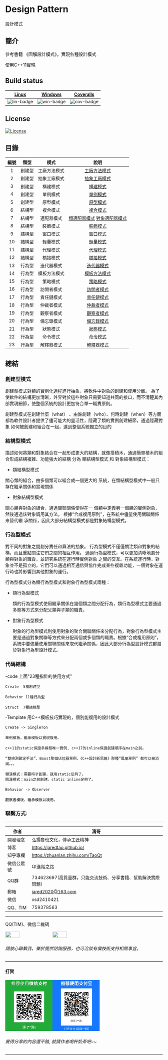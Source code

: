 ﻿# Design Pattern
設計模式

## 簡介

參考書籍 《圖解設計模式》，實現各種設計模式

使用C++11實現

## Build status

| [Linux][lin-link] | [Windows][win-link] | [Coveralls][cov-link] |
| :---------------: | :-----------------: | :-------------------: |
| ![lin-badge]      | ![win-badge]        | ![cov-badge]          |

[lin-badge]: https://travis-ci.org/jaredtao/DesignPattern.svg?branch=master "Travis build status"
[lin-link]: https://travis-ci.org/jaredtao/DesignPattern "Travis build status"
[win-badge]: https://ci.appveyor.com/api/projects/status/cckdwxaagrh2ncvo?svg=true "AppVeyor build status"
[win-link]: https://ci.appveyor.com/project/jiawentao/designpattern "AppVeyor build status"
[cov-badge]: https://coveralls.io/repos/github/wentaojia2014/DesignPattern/badge.svg?branch=master "Coveralls coverage"
[cov-link]: https://coveralls.io/github/wentaojia2014/DesignPattern?branch=master "Coveralls coverage"

## License
[![License](https://img.shields.io/badge/license-MIT-blue.svg)](https://github.com/jaredtao/TaoJson/blob/master/LICENSE)

## 目錄

|編號| 類型   | 模式         | 說明                                                                                                |
|:----:| :----: | :----------: | :-------------------------------------------------------------------------------------------------: |
| 1 | 創建型 | 工廠方法模式 | [工廠方法模式](code/Create/FactoryMethod/README.md)                                                 |
| 2 | 創建型 | 抽象工廠模式 | [抽象工廠模式](code/Create/AbstractFactory/README.md)                                               |
| 3 | 創建型 | 構建模式     | [構建模式](code/Create/Builder/README.md)                                                           |
| 4 | 創建型 | 單例模式     | [單例模式](code/Create/Singleton/README.md)                                                         |
| 5 | 創建型 | 原型模式     | [原型模式](code/Create/Prototype/README.md)                                                         |
| 6 | 結構型 | 複合模式     | [複合模式](code/Struct/Composite/README.md)                                                         |
| 7 | 結構型 | 適配器模式   | [類適配器模式](code/Struct/Adapter_01/README.md) [對象適配器模式](code/Struct/Adapter_02/README.md) |
| 8 | 結構型 | 裝飾模式     | [裝飾模式](code/Struct/Decorator/README.md)                                                         |
| 9 | 結構型 | 窗口模式     | [窗口模式](code/Struct/Facade/README.md)                                                            |
| 10 | 結構型 | 輕量模式     | [輕量模式](code/Struct/FlyWeight/README.md)                                                         |
| 11 | 結構型 | 代理模式     | [代理模式](code/Struct/Proxy/README.md)                                                             |
| 12 | 結構型 | 橋接模式     | [橋接模式](code/Struct/Bridge/README.md)                                                            |
| 13 | 行為型 | 迭代器模式   | [迭代器模式](code/Behavior/Iterator/README.md)                                                      |
| 14 | 行為型 | 模板方法模式 | [模板方法模式](code/Behavior/TemplateMethod/README.md)                                              |
| 15 | 行為型 | 策略模式     | [策略模式](code/Behavior/Strategy/README.md)                                                        |
| 16 | 行為型 | 訪問者模式   | [訪問者模式](code/Behavior/Visitor/README.md)                                                       |
| 17 | 行為型 | 責任鏈模式   | [責任鏈模式](code/Behavior/ResponsibilityChain/README.md)                                           |
| 18 | 行為型 | 仲裁者模式   | [仲裁者模式](code/Behavior/Mediator/README.md)                                                      |
| 19 | 行為型 | 觀察者模式   | [觀察者模式](code/Behavior/Observer/README.md)                                                      |
| 20 | 行為型 | 備忘錄模式   | [備忘錄模式](code/Behavior/Memento/README.md)                                                       |
| 21 | 行為型 | 狀態模式     | [狀態模式](code/Behavior/State/README.md)                                                           |
| 22 | 行為型 | 命令模式     | [命令模式](code/Behavior/Command/README.md)                                                         |
| 23| 行為型 | 解釋器模式   | [解釋器模式](code/Behavior/Interpreter/README.md)                                                   |
## 總結

### 創建型模式
創建型模式對類的實例化過程進行抽象，將軟件中對象的創建和使用分離。
為了使軟件的結構更加清晰，外界對於這些對象只需要知道共同的接口，而不清楚其內部實現細節，使整個系統的設計更加符合單一職責原則。

創建型模式在創建什麼（what） 、由誰創建（who）、何時創建（when）等方面都為軟件設計者提供了儘可能大的靈活性，隱藏了類的實例創建細節，通過隱藏對象
如何被創建和組合在一起，達到整個系統獨立的目的

### 結構型模式

描述如何將類和對象結合在一起形成更大的結構，就像搭積木，通過簡單積木的組合形成結構複雜、功能強大的結構
分為 類結構型模式 和 對象結構型模式：
* 類結構型模式 

 關心類的組合，由多個類可以組合成一個更大的
系統，在類結構型模式中一般只存在繼承關係和實現關係

* 對象結構型模式

 關心類與對象的組合，通過關聯關係使得在一 個類中定義另一個類的實例對象，然後通過該對象調用其方法。 根據“合成複用原則”，在系統中儘量使用關聯關係來替代繼 承關係，因此大部分結構型模式都是對象結構型模式。
### 行為型模式
對不同的對象之間劃分責任和算法的抽象。
行為型模式不僅僅關注類和對象的結構，而且重點關注它們之間的相互作用。
通過行為型模式，可以更加清晰地劃分類與對象的職責，並研究系統在運行時實例對象 之間的交互。在系統運行時，對象並不是孤立的，它們可以通過相互通信與協作完成某些複雜功能，一個對象在運行時也將影響到其他對象的運行。

行為型模式分為類行為型模式和對象行為型模式兩種：

* 類行為型模式

    類的行為型模式使用繼承關係在幾個類之間分配行為，類行為型模式主要通過多態等方式來分配父類與子類的職責。
* 對象行為型模式

    對象的行為型模式則使用對象的聚合關聯關係來分配行為，對象行為型模式主要是通過對象關聯等方式來分配兩個或多個類的職責。根據“合成複用原則”，系統中要儘量使用關聯關係來取代繼承關係，因此大部分行為型設計模式都屬於對象行為型設計模式。

### 代碼結構

-code  上面"23種指針的使用方式"

    Create  5種創建型

    Behavior 11種行為型

    Struct  7種結構型

-Template 用C++模板技巧實現的，個別能複用的設計模式
    
    Create -> SingleTon  
    
    單例模板，繼承模板以實現複用。
    
    c++11的static保證多線程唯一實例, c++17的inline保證創建順序在main之前。
    
    “雙檢測鎖定手法”、Boost那個佔位器單例、《C++設計新思維》那種“鳳凰單例” 都可以被消滅。。。
    
    懶漢模式：需要時才創建，就用static足夠了。
    餓漢模式：main之前創建。static inline足夠了。

    Behavior -> Observer

    觀察者模板，繼承模板以複用。

### 聯繫方式:

***

| 作者 | 濤哥                           |
| ---- | -------------------------------- |
|開發理念 | 弘揚魯班文化，傳承工匠精神 |
| 博客 | https://jaredtao.github.io/ |
|知乎專欄| https://zhuanlan.zhihu.com/TaoQt |
|微信公眾號| Qt進階之路 |
|QQ群| 734623697(高質量群，只能交流技術、分享書籍、幫助解決實際問題）|
| 郵箱 | jared2020@163.com                |
| 微信 | xsd2410421                       |
| QQ、TIM | 759378563                      |
***

QQ(TIM)、微信二維碼

<img src="https://github.com/jaredtao/jaredtao.github.io/blob/master/img/qq_connect.jpg?raw=true" width="30%" height="30%" /><img src="https://github.com/jaredtao/jaredtao.github.io/blob/master/img/weixin_connect.jpg?raw=true" width="30%" height="30%" />


###### 請放心聯繫我，樂於提供諮詢服務，也可洽談有償技術支持相關事宜。

***
#### **打賞**
<img src="https://github.com/jaredtao/jaredtao.github.io/blob/master/img/weixin.jpg?raw=true" width="30%" height="30%" /><img src="https://github.com/jaredtao/jaredtao.github.io/blob/master/img/zhifubao.jpg?raw=true" width="30%" height="30%" />

###### 覺得分享的內容還不錯, 就請作者喝杯奶茶吧~~
***
